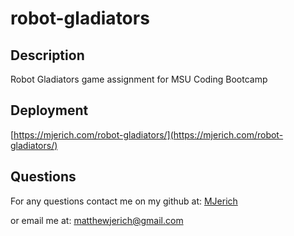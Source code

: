 # robot-gladiators


## Description

Robot Gladiators game assignment for MSU Coding Bootcamp


## Deployment

[https://mjerich.com/robot-gladiators/](https://mjerich.com/robot-gladiators/)


## Questions

For any questions contact me on my github at: [MJerich](https://github.com/MJerich)

or email me at: [matthewjerich@gmail.com](mailto:matthewjerich@gmail.com)
